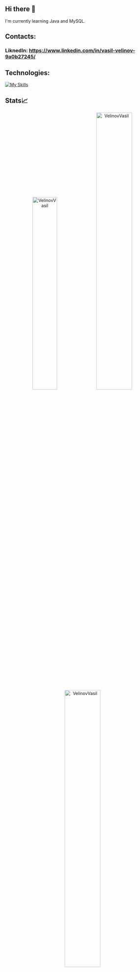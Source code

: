 ## Hi there 👋

I'm currently learning Java and MySQL.

## Contacts:

### LiknedIn: https://www.linkedin.com/in/vasil-velinov-9a0b27245/

## Technologies:



[![My Skills](https://skillicons.dev/icons?i=java,cpp,idea)](https://skillicons.dev)

<!--
**VelinovVasil/VelinovVasil** is a ✨ _special_ ✨ repository because its `README.md` (this file) appears on your GitHub profile.

Here are some ideas to get you started:

- 🔭 I’m currently working on ...
- 🌱 I’m currently learning ...
- 👯 I’m looking to collaborate on ...
- 🤔 I’m looking for help with ...
- 💬 Ask me about ...
- 📫 How to reach me: ...
- 😄 Pronouns: ...
- ⚡ Fun fact: ...
-->
## Stats📈
<p align="center">
<img width="40%" src="https://github-readme-stats.vercel.app/api/top-langs?username=VelinovVasil&show_icons=true&theme=dracula&title_color=ff8000&text_color=ffffff&bg_color=6a6a6a&locale=en&layout=compact&hide_border=true" alt="VelinovVasil" /> 
<img width="48%" src="https://github-readme-stats.vercel.app/api?username=VelinovVasil&show_icons=true&theme=dracula&title_color=ff8000&text_color=ffffff&bg_color=6a6a6a&locale=en&hide_border=true" alt="VelinovVasil" />
<img width="48%" src="https://github-readme-streak-stats.herokuapp.com/?user=VelinovVasil&theme=highcontrast&hide_border=true" alt="VelinovVasil" />
</p>
